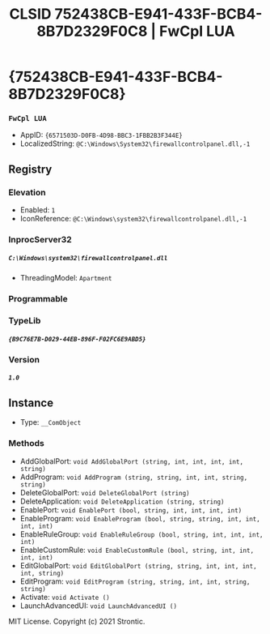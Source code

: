﻿---
title: "CLSID 752438CB-E941-433F-BCB4-8B7D2329F0C8 | FwCpl LUA"
excerpt: What is COM-Object CLSID 752438CB-E941-433F-BCB4-8B7D2329F0C8?
---

# {752438CB-E941-433F-BCB4-8B7D2329F0C8}

### `FwCpl LUA`
* AppID: `{6571503D-D0FB-4D98-BBC3-1FBB2B3F344E}`
* LocalizedString: `@C:\Windows\System32\firewallcontrolpanel.dll,-1`

## Registry


### Elevation

* Enabled: `1`
* IconReference: `@C:\Windows\system32\firewallcontrolpanel.dll,-1`

### InprocServer32

##### `C:\Windows\system32\firewallcontrolpanel.dll`
* ThreadingModel: `Apartment`

### Programmable


### TypeLib

##### `{B9C76E7B-D029-44EB-896F-F02FC6E9ABD5}`

### Version

##### `1.0`

## Instance

* Type: `__ComObject`

### Methods

* AddGlobalPort: `void AddGlobalPort (string, int, int, int, int, string)`
* AddProgram: `void AddProgram (string, string, int, int, string, string)`
* DeleteGlobalPort: `void DeleteGlobalPort (string)`
* DeleteApplication: `void DeleteApplication (string, string)`
* EnablePort: `void EnablePort (bool, string, int, int, int, int)`
* EnableProgram: `void EnableProgram (bool, string, string, int, int, int, int)`
* EnableRuleGroup: `void EnableRuleGroup (bool, string, int, int, int, int)`
* EnableCustomRule: `void EnableCustomRule (bool, string, int, int, int, int)`
* EditGlobalPort: `void EditGlobalPort (string, string, int, int, int, int, string)`
* EditProgram: `void EditProgram (string, string, int, int, string, string)`
* Activate: `void Activate ()`
* LaunchAdvancedUI: `void LaunchAdvancedUI ()`

MIT License. Copyright (c) 2021 Strontic.



